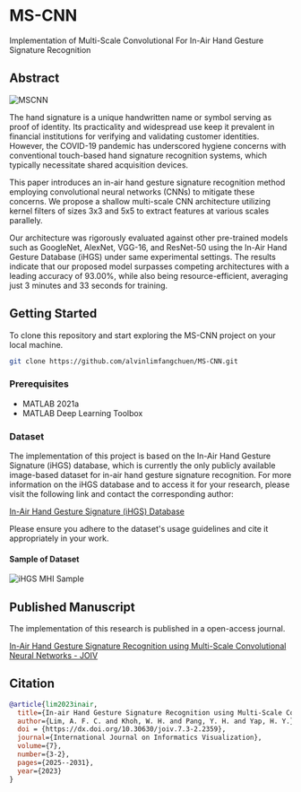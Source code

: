 # MS-CNN
Implementation of Multi-Scale Convolutional For In-Air Hand Gesture Signature Recognition 

## Abstract
![MSCNN](https://alvinlfc.com/image/mscnn/mscnn.jpg)

The hand signature is a unique handwritten name or symbol serving as proof of identity. Its practicality and widespread use keep it prevalent in financial institutions for verifying and validating customer identities. However, the COVID-19 pandemic has underscored hygiene concerns with conventional touch-based hand signature recognition systems, which typically necessitate shared acquisition devices.

This paper introduces an in-air hand gesture signature recognition method employing convolutional neural networks (CNNs) to mitigate these concerns. We propose a  shallow multi-scale CNN architecture utilizing kernel filters of sizes 3x3 and 5x5 to extract features at various scales parallely. 

Our architecture was rigorously evaluated against other pre-trained models such as GoogleNet, AlexNet, VGG-16, and ResNet-50 using the In-Air Hand Gesture Database (iHGS) under same experimental settings. The results indicate that our proposed model surpasses competing architectures with a leading accuracy of 93.00%, while also being resource-efficient, averaging just 3 minutes and 33 seconds for training.


## Getting Started
To clone this repository and start exploring the MS-CNN project on your local machine.
```bash
git clone https://github.com/alvinlimfangchuen/MS-CNN.git
```
### Prerequisites
- MATLAB 2021a
- MATLAB Deep Learning Toolbox

### Dataset

The implementation of this project is based on the In-Air Hand Gesture Signature (iHGS) database, which is currently the only publicly available image-based dataset for in-air hand gesture signature recognition.
For more information on the iHGS database and to access it for your research, please visit the following link and contact the corresponding author:

[In-Air Hand Gesture Signature (iHGS) Database](https://www.ncbi.nlm.nih.gov/pmc/articles/PMC10439358/)

Please ensure you adhere to the dataset's usage guidelines and cite it appropriately in your work.

#### Sample of Dataset
![iHGS MHI Sample](https://alvinlfc.com/image/mscnn/sample.jpg)

## Published Manuscript

The implementation of this research is published in a open-access journal.

[In-Air Hand Gesture Signature Recognition using Multi-Scale Convolutional Neural Networks - JOIV](https://joiv.org/index.php/joiv/article/view/2359)


## Citation 
```bibtex
@article{lim2023inair,
  title={In-air Hand Gesture Signature Recognition using Multi-Scale Convolutional Neural Networks},
  author={Lim, A. F. C. and Khoh, W. H. and Pang, Y. H. and Yap, H. Y.},
  doi = {https://dx.doi.org/10.30630/joiv.7.3-2.2359},
  journal={International Journal on Informatics Visualization},
  volume={7},
  number={3-2},
  pages={2025--2031},
  year={2023}
}

